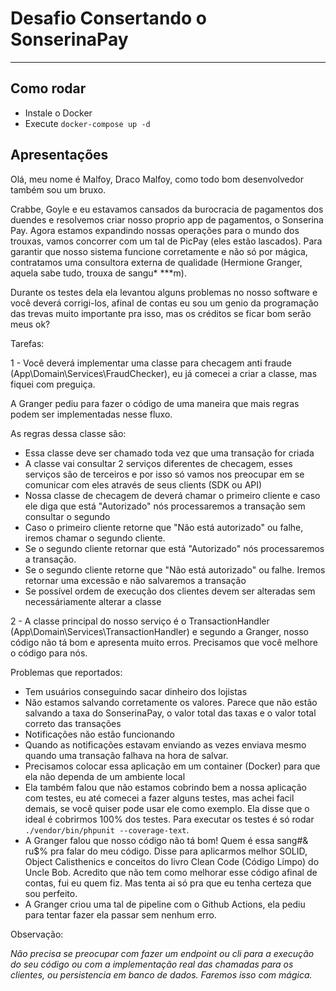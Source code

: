 # Desafio Consertando o SonserinaPay
_________

## Como rodar
- Instale o Docker
- Execute `docker-compose up -d`

## Apresentações 
Olá, meu nome é Malfoy, Draco Malfoy, como todo bom desenvolvedor também sou um bruxo.

Crabbe, Goyle e eu estavamos cansados da burocracia de pagamentos dos duendes e resolvemos criar nosso proprio app
de pagamentos, o Sonserina Pay. Agora estamos expandindo nossas operações para o mundo dos trouxas, vamos concorrer 
com um tal de PicPay (eles estão lascados). Para garantir que nosso sistema funcione corretamente e não só por mágica, 
contratamos uma consultora externa de qualidade (Hermione Granger, aquela sabe tudo, trouxa de sangu* ***m). 

Durante os testes dela ela levantou alguns problemas no nosso software e você deverá corrigi-los,  afinal de contas eu
sou um genio da programação das trevas muito importante pra isso, mas os créditos se ficar bom serão meus ok?

Tarefas:

1 - Você deverá implementar uma classe para checagem anti fraude (App\Domain\Services\FraudChecker), eu já comecei a
criar a classe, mas fiquei com preguiça. 

A Granger pediu para fazer o código de uma maneira que mais regras podem ser implementadas nesse fluxo. 

As regras dessa classe são:
- Essa classe deve ser chamado toda vez que uma transação for criada
- A classe vai consultar 2 serviços diferentes de checagem, esses serviços são de terceiros e por isso só vamos nos 
  preocupar em se comunicar com eles através de seus clients (SDK ou API)
- Nossa classe de checagem de deverá chamar o primeiro cliente e caso ele diga que está "Autorizado" nós processaremos a
transação sem consultar o segundo
- Caso o primeiro cliente retorne que "Não está autorizado" ou falhe, iremos chamar o segundo cliente.
- Se o segundo cliente retornar que está "Autorizado" nós processaremos a transação.
- Se o segundo cliente retorne que "Não está autorizado" ou falhe. Iremos retornar uma excessão e não salvaremos a
transação
- Se possível ordem de execução dos clientes devem ser alteradas sem necessáriamente alterar a classe

2 - A classe principal do nosso serviço é o TransactionHandler (App\Domain\Services\TransactionHandler) e segundo a Granger,
nosso código não tá bom e apresenta muito erros. Precisamos que você melhore o código para nós.

Problemas que reportados:

- Tem usuários conseguindo sacar dinheiro dos lojistas
- Não estamos salvando corretamente os valores. Parece que não estão salvando a taxa do SonserinaPay, o valor total das 
taxas e o valor total correto das transações
- Notificações não estão funcionando
- Quando as notificações estavam enviando as vezes enviava mesmo quando uma transação falhava na hora de salvar.
- Precisamos colocar essa aplicação em um container (Docker) para que ela não dependa de um ambiente local
- Ela também falou que não estamos cobrindo bem a nossa aplicação com testes, eu até comecei a fazer alguns testes,
  mas achei facil demais, se você quiser pode usar ele como exemplo. Ela disse que o ideal é cobrirmos 100% dos testes. 
  Para executar os testes é só rodar `./vendor/bin/phpunit --coverage-text`.
- A Granger falou que nosso código não tá bom! Quem é essa sang#& ru$% pra falar do meu código. Disse para aplicarmos
  melhor SOLID, Object Calisthenics e conceitos do livro Clean Code (Código Limpo) do Uncle Bob. Acredito que não tem
  como melhorar esse código afinal de contas, fui eu quem fiz. Mas tenta ai só pra que eu tenha certeza que sou perfeito.
- A Granger criou uma tal de pipeline com o Github Actions, ela pediu para tentar fazer ela passar sem nenhum erro.
  
Observação:

_Não precisa se preocupar com fazer um endpoint ou cli para a execução do seu código ou com a implementação real das
chamadas para os clientes, ou persistencia em banco de dados. Faremos isso com mágica._
